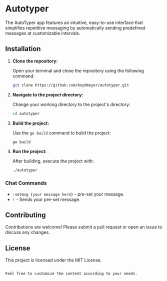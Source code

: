 # Autotyper
The AutoTyper app features an intuitive, easy-to-use interface that simplifies repetitive messaging by automatically sending predefined messages at customizable intervals.

## Installation

1. **Clone the repository:**

   Open your terminal and clone the repository using the following command:

   ```bash
   git clone https://github.com/boydmeyer/autotyper.git
   ```

2. **Navigate to the project directory:**

   Change your working directory to the project's directory:

   ```bash
   cd autotyper
   ```

3. **Build the project:**

   Use the `go build` command to build the project:

   ```bash
   go build
   ```

4. **Run the project:**

   After building, execute the project with:

   ```bash
   ./autotyper
   ```

### Chat Commands

- `:setmsg {your message here}` - pre-set your message.
- `!` - Sends your pre-set message.

## Contributing

Contributions are welcome! Please submit a pull request or open an issue to discuss any changes.

## License

This project is licensed under the MIT License.

```

Feel free to customize the content according to your needs.
```